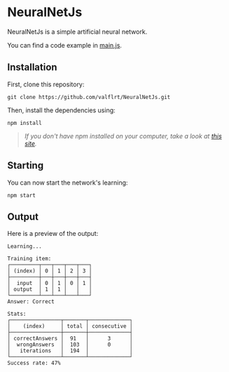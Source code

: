 # NeuralNetJs

NeuralNetJs is a simple artificial neural network.

You can find a code example in [main.js](./main.js).

## Installation

First, clone this repository:
```Shell
git clone https://github.com/valflrt/NeuralNetJs.git
```

Then, install the dependencies using:
```Shell
npm install
```
> *If you don't have npm installed on your computer, take a look at [this site](https://docs.npmjs.com/downloading-and-installing-node-js-and-npm).*


## Starting

You can now start the network's learning:
```Shell
npm start
```


## Output

Here is a preview of the output:
```
Learning... 

Training item:
┌─────────┬───┬───┬───┬───┐
│ (index) │ 0 │ 1 │ 2 │ 3 │
├─────────┼───┼───┼───┼───┤
│  input  │ 0 │ 1 │ 0 │ 1 │
│ output  │ 1 │ 1 │   │   │
└─────────┴───┴───┴───┴───┘
Answer: Correct

Stats:
┌────────────────┬───────┬─────────────┐
│    (index)     │ total │ consecutive │
├────────────────┼───────┼─────────────┤
│ correctAnswers │  91   │      3      │
│  wrongAnswers  │  103  │      0      │
│   iterations   │  194  │             │
└────────────────┴───────┴─────────────┘
Success rate: 47%
```

